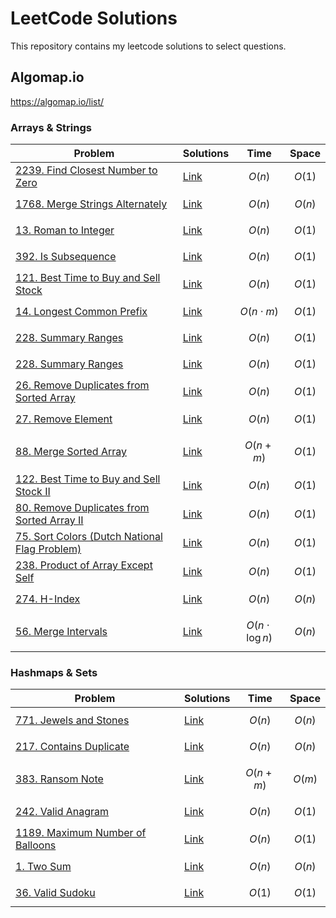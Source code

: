 # LeetCode Solutions

This repository contains my leetcode solutions to select questions.

## Algomap.io

https://algomap.io/list/

### Arrays & Strings

| Problem                                                                                                                         | Solutions                                                         | Time                  | Space    |
| ------------------------------------------------------------------------------------------------------------------------------- | ----------------------------------------------------------------- | --------------------- | -------- |
| [2239. Find Closest Number to Zero](https://leetcode.com/problems/find-closest-number-to-zero/description/)                     | [Link](/2239.%20Find%20Closest%20Number%20to%20Zero/)             | $$O(n)$$              | $$O(1)$$ |
| [1768. Merge Strings Alternately](https://leetcode.com/problems/merge-strings-alternately/description/)                         | [Link](/1768.%20Merge%20Strings%20Alternately/)                   | $$O(n)$$              | $$O(n)$$ |
| [13. Roman to Integer](https://leetcode.com/problems/roman-to-integer/description/)                                             | [Link](/13.%20Roman%20to%20Integer/)                              | $$O(n)$$              | $$O(1)$$ |
| [392. Is Subsequence](https://leetcode.com/problems/is-subsequence/description/)                                                | [Link](/392.%20Is%20Subsequence/)                                 | $$O(n)$$              | $$O(1)$$ |
| [121. Best Time to Buy and Sell Stock](https://leetcode.com/problems/best-time-to-buy-and-sell-stock/description/)              | [Link](/121.%20Best%20Time%20to%20Buy%20and%20Sell%20Stock/)      | $$O(n)$$              | $$O(1)$$ |
| [14. Longest Common Prefix](https://leetcode.com/problems/longest-common-prefix/description/)                                   | [Link](/14.%20Longest%20Common%20Prefix/)                         | $$O(n \cdot m)$$      | $$O(1)$$ |
| [228. Summary Ranges](https://leetcode.com/problems/summary-ranges/description/)                                                | [Link](/228.%20Summary%20Ranges/)                                 | $$O(n)$$              | $$O(1)$$ |
| [228. Summary Ranges](https://leetcode.com/problems/summary-ranges/description/)                                                | [Link](/228.%20Summary%20Ranges/)                                 | $$O(n)$$              | $$O(1)$$ |
| [26. Remove Duplicates from Sorted Array](https://leetcode.com/problems/remove-duplicates-from-sorted-array/description/)       | [Link](/26.%20Remove%20Duplicates%20from%20Sorted%20Array/)       | $$O(n)$$              | $$O(1)$$ |
| [27. Remove Element](https://leetcode.com/problems/remove-element/description/)                                                 | [Link](/27.%20Remove%20Element/)                                  | $$O(n)$$              | $$O(1)$$ |
| [88. Merge Sorted Array](https://leetcode.com/problems/merge-sorted-array/description/)                                         | [Link](/88.%20Merge%20Sorted%20Array/)                            | $$O(n + m)$$          | $$O(1)$$ |
| [122. Best Time to Buy and Sell Stock II](https://leetcode.com/problems/best-time-to-buy-and-sell-stock-ii/description/)        | [Link](/122.%20Best%20Time%20to%20Buy%20and%20Sell%20Stock%20II/) | $$O(n)$$              | $$O(1)$$ |
| [80. Remove Duplicates from Sorted Array II](https://leetcode.com/problems/remove-duplicates-from-sorted-array-ii/description/) | [Link](/80.%20Remove%20Duplicates%20from%20Sorted%20Array%20II/)  | $$O(n)$$              | $$O(1)$$ |
| [75. Sort Colors (Dutch National Flag Problem)](https://leetcode.com/problems/sort-colors/description/)                         | [Link](/75.%20Sort%20Colors/)                                     | $$O(n)$$              | $$O(1)$$ |
| [238. Product of Array Except Self](https://leetcode.com/problems/product-of-array-except-self/description/)                    | [Link](/238.%20Product%20of%20Array%20Except%20Self/)             | $$O(n)$$              | $$O(1)$$ |
| [274. H-Index](https://leetcode.com/problems/h-index/description/)                                                              | [Link](/274.%20H-Index/)                                          | $$O(n)$$              | $$O(n)$$ |
| [56. Merge Intervals](https://leetcode.com/problems/merge-intervals/description/)                                               | [Link](/56.%20Merge%20Intervals/)                                 | $$O(n \cdot \log n)$$ | $$O(n)$$ |

### Hashmaps & Sets

| Problem                                                                                                   | Solutions                                          | Time         | Space    |
| --------------------------------------------------------------------------------------------------------- | -------------------------------------------------- | ------------ | -------- |
| [771. Jewels and Stones](https://leetcode.com/problems/jewels-and-stones/description/)                    | [Link](/771.%20Jewels%20and%20Stones/)             | $$O(n)$$     | $$O(n)$$ |
| [217. Contains Duplicate](https://leetcode.com/problems/contains-duplicate/description/)                  | [Link](/217.%20Contains%20Duplicate/)              | $$O(n)$$     | $$O(n)$$ |
| [383. Ransom Note](https://leetcode.com/problems/ransom-note/description/)                                | [Link](/383.%20Ransom%20Note/)                     | $$O(n + m)$$ | $$O(m)$$ |
| [242. Valid Anagram](https://leetcode.com/problems/valid-anagram/description/)                            | [Link](/242.%20Valid%20Anagram/)                   | $$O(n)$$     | $$O(1)$$ |
| [1189. Maximum Number of Balloons](https://leetcode.com/problems/maximum-number-of-balloons/description/) | [Link](/1189.%20Maximum%20Number%20of%20Balloons/) | $$O(n)$$     | $$O(1)$$ |
| [1. Two Sum](https://leetcode.com/problems/two-sum/description/)                                          | [Link](/1.%20Two%20Sum/)                           | $$O(n)$$     | $$O(n)$$ |
| [36. Valid Sudoku](https://leetcode.com/problems/valid-sudoku/description/)                               | [Link](/36.%20Valid%20Sudoku/)                     | $$O(1)$$     | $$O(1)$$ |
